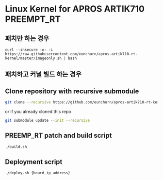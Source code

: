 # Linux Kernel for APROS ARTIK710 PREEMPT_RT

## 패치만 하는 경우

```
curl --insecure -o- -L https://raw.githubusercontent.com/eunchurn/apros-artik710-rt-kernel/master/imageonly.sh | bash
```

## 패치하고 커널 빌드 하는 경우

## Clone repository with recursive submodule

```bash
git clone --recursive https://github.com/eunchurn/apros-artik710-rt-kernel
```

or if you already cloned this repo

```bash
git submodule update --init --recursive
```

## PREEMP_RT patch and build script

```bash
./build.sh
```

## Deployment script

```bash
./deploy.sh {board_ip_address}
```
